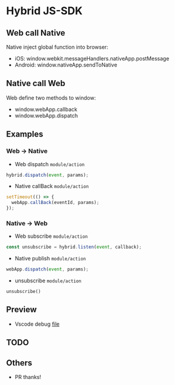 # Hybrid JS-SDK

## Web call Native

Native inject global function into browser:

- iOS: window.webkit.messageHandlers.nativeApp.postMessage
- Android: window.nativeApp.sendToNative

## Native call Web

Web define two methods to window:

- window.webApp.callback
- window.webApp.dispatch

## Examples

### Web -> Native

- Web dispatch `module/action`

```js
hybrid.dispatch(event, params);
```

- Native callBack `module/action`

```js
setTimeout(() => {
  webApp.callBack(eventId, params);
});
```

### Native -> Web

- Web subscribe `module/action`

```js
const unsubscribe = hybrid.listen(event, callback);
```

- Native publish `module/action`

```js
webApp.dispatch(event, params);
```

- unsubscribe `module/action`

```
unsubscribe()
```

## Preview

- Vscode debug [file](https://github.com/77xi/Hybrid/blob/master/examples/index.js)

## TODO

## Others

- PR thanks!
